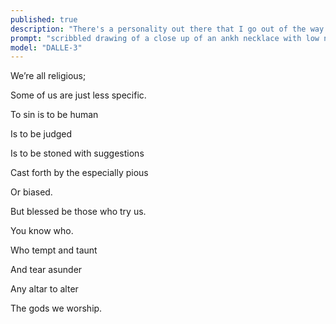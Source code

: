 ```yaml
---
published: true
description: "There's a personality out there that I go out of the way to remember my sun and star sign for."
prompt: "scribbled drawing of a close up of an ankh necklace with low neckline black dress"
model: "DALLE-3"
---
```

We’re all religious;

Some of us are just less specific. 

To sin is to be human 

Is to be judged 

Is to be stoned with suggestions 

Cast forth by the especially pious

Or biased. 

But blessed be those who try us.

  

You know who.

Who tempt and taunt

And tear asunder 

Any altar to alter

The gods we worship.